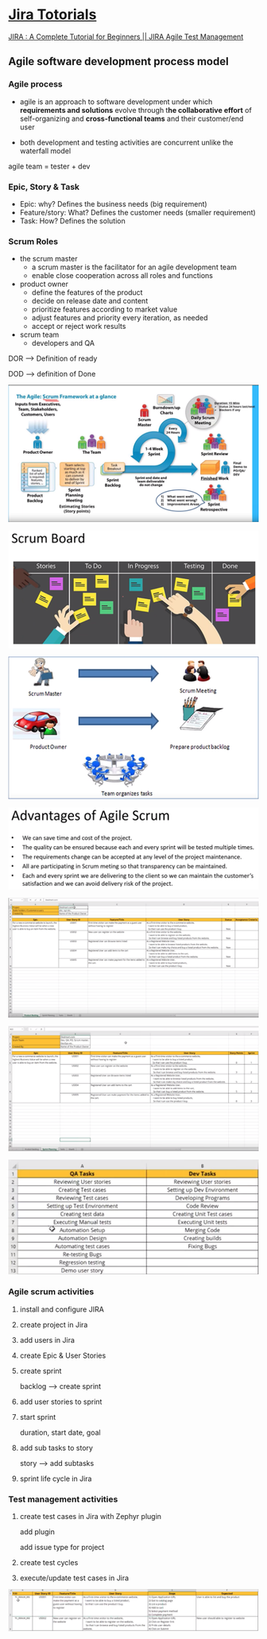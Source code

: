 # [Jira Totorials](https://www.youtube.com/playlist?list=PLUDwpEzHYYLtRP4Pqvb0Q8N4IecrrhwXL)

[JIRA : A Complete Tutorial for Beginners || JIRA Agile Test Management](https://www.youtube.com/watch?v=GnG6RPSRLCs&t=4477s)

## Agile software development process model

### Agile process

* agile is an approach to software development under which **requirements and solutions** evolve through t**he collaborative effort** of self-organizing and **cross-functional teams** and their customer/end user

* both development and testing activities are concurrent unlike the waterfall model

agile team = tester + dev

### Epic, Story & Task

* Epic: why? Defines the business needs (big requirement)
* Feature/story: What? Defines the customer needs (smaller requirement)
* Task: How? Defines the solution

### Scrum Roles

* the scrum master
  * a scrum master is the facilitator for an agile development team
  * enable close cooperation across all roles and functions
* product owner
  * define the features of the product
  * decide on release date and content
  * prioritize features according to market value
  * adjust features and priority every iteration, as needed
  * accept or reject work results
* scrum team
  * developers and QA

DOR —> Definition of ready

DOD —> definition of Done

![](https://github.com/Nickyzj/mynotes/blob/master/screenshots/Screen%20Shot%202019-06-21%20at%2010.45.35%20AM.png?raw=true)

![](https://github.com/Nickyzj/mynotes/blob/master/screenshots/Screen%20Shot%202019-06-21%20at%2010.59.02%20AM.png?raw=true)

![](https://github.com/Nickyzj/mynotes/blob/master/screenshots/Screen%20Shot%202019-06-21%20at%2011.03.16%20AM.png?raw=true)

![](https://github.com/Nickyzj/mynotes/blob/master/screenshots/Screen%20Shot%202019-06-21%20at%2011.05.10%20AM.png?raw=true)

![](https://github.com/Nickyzj/mynotes/blob/master/screenshots/Screen%20Shot%202019-06-21%20at%2011.07.15%20AM.png?raw=true)

![](https://github.com/Nickyzj/mynotes/blob/master/screenshots/Screen%20Shot%202019-06-21%20at%2011.10.28%20AM.png?raw=true)

![](https://github.com/Nickyzj/mynotes/blob/master/screenshots/Screen%20Shot%202019-06-21%20at%2011.13.44%20AM.png?raw=true)

### Agile scrum activities

1. install and configure JIRA

2. create project in Jira

3. add users in Jira

4. create Epic & User Stories 

5. create sprint

   backlog —> create sprint

6. add user stories to sprint

7. start sprint

   duration, start date, goal

8. add sub tasks to story

   story —> add subtasks

9. sprint life cycle in Jira

### Test management activities

1. create test cases in Jira with Zephyr plugin

   add plugin

   add issue type for project

2. create test cycles

3. execute/update test cases in Jira

![](https://github.com/Nickyzj/mynotes/blob/master/screenshots/Screen%20Shot%202019-06-21%20at%204.12.13%20PM.png?raw=true)